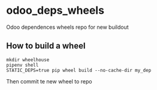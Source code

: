 # odoo_deps_wheels
Odoo dependences wheels repo for new buildout

## How to build a wheel
```pip install pipenv
mkdir wheelhouse
pipenv shell
STATIC_DEPS=true pip wheel build --no-cache-dir my_dep
```

Then commit te new wheel to repo

